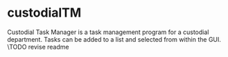 # custodialTM
Custodial Task Manager is a task management program for a custodial department.  Tasks can be added to a list and selected from within the GUI.  
\\TODO revise readme

